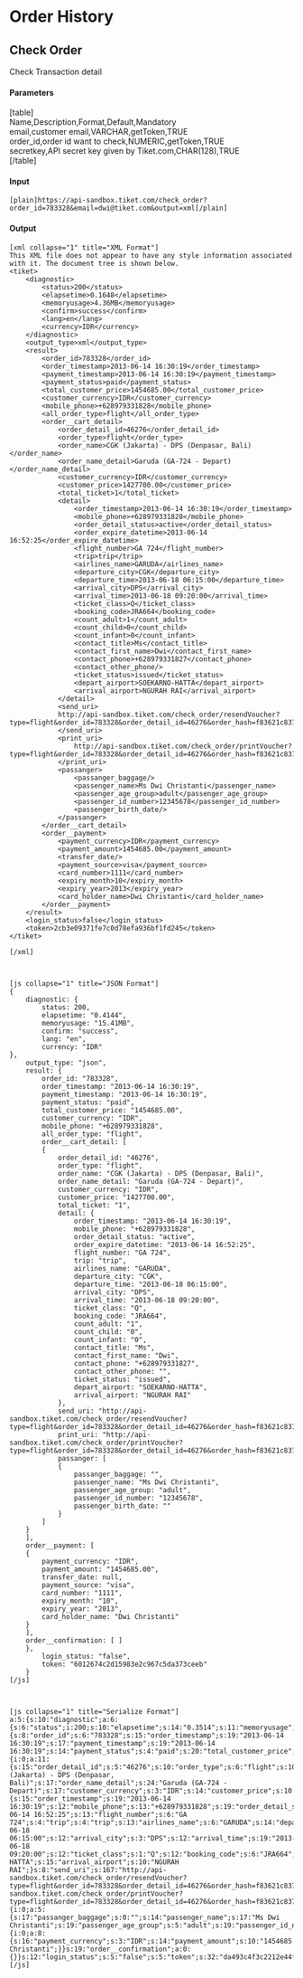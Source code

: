 # Order History

## Check Order

Check Transaction detail

#### Parameters

[table]  
Name,Description,Format,Default,Mandatory  
email,customer email,VARCHAR,getToken,TRUE  
order_id,order id want to check,NUMERIC,getToken,TRUE  
secretkey,API secret key given by Tiket.com,CHAR(128),TRUE  
[/table]

#### Input

    [plain]https://api-sandbox.tiket.com/check_order?order_id=783328&email=dwi@tiket.com&output=xml[/plain]

#### Output

    [xml collapse="1" title="XML Format"]
    This XML file does not appear to have any style information associated with it. The document tree is shown below.
    <tiket>
    	<diagnostic>
    		<status>200</status>
    		<elapsetime>0.1648</elapsetime>
    		<memoryusage>4.36MB</memoryusage>
    		<confirm>success</confirm>
    		<lang>en</lang>
    		<currency>IDR</currency>
    	</diagnostic>
    	<output_type>xml</output_type>
    	<result>
    		<order_id>783328</order_id>
    		<order_timestamp>2013-06-14 16:30:19</order_timestamp>
    		<payment_timestamp>2013-06-14 16:30:19</payment_timestamp>
    		<payment_status>paid</payment_status>
    		<total_customer_price>1454685.00</total_customer_price>
    		<customer_currency>IDR</customer_currency>
    		<mobile_phone>+628979331828</mobile_phone>
    		<all_order_type>flight</all_order_type>
    		<order__cart_detail>
    			<order_detail_id>46276</order_detail_id>
    			<order_type>flight</order_type>
    			<order_name>CGK (Jakarta) - DPS (Denpasar, Bali)</order_name>
    			<order_name_detail>Garuda (GA-724 - Depart)</order_name_detail>
    			<customer_currency>IDR</customer_currency>
    			<customer_price>1427700.00</customer_price>
    			<total_ticket>1</total_ticket>
    			<detail>
    				<order_timestamp>2013-06-14 16:30:19</order_timestamp>
    				<mobile_phone>+628979331828</mobile_phone>
    				<order_detail_status>active</order_detail_status>
    				<order_expire_datetime>2013-06-14 16:52:25</order_expire_datetime>
    				<flight_number>GA 724</flight_number>
    				<trip>trip</trip>
    				<airlines_name>GARUDA</airlines_name>
    				<departure_city>CGK</departure_city>
    				<departure_time>2013-06-18 06:15:00</departure_time>
    				<arrival_city>DPS</arrival_city>
    				<arrival_time>2013-06-18 09:20:00</arrival_time>
    				<ticket_class>Q</ticket_class>
    				<booking_code>JRA664</booking_code>
    				<count_adult>1</count_adult>
    				<count_child>0</count_child>
    				<count_infant>0</count_infant>
    				<contact_title>Ms</contact_title>
    				<contact_first_name>Dwi</contact_first_name>
    				<contact_phone>+628979331827</contact_phone>
    				<contact_other_phone/>
    				<ticket_status>issued</ticket_status>
    				<depart_airport>SOEKARNO-HATTA</depart_airport>
    				<arrival_airport>NGURAH RAI</arrival_airport>
    			</detail>
    			<send_uri>
    			http://api-sandbox.tiket.com/check_order/resendVoucher?												type=flight&order_id=783328&order_detail_id=46276&order_hash=f83621c837ace2da7f2decf9d6cd14e9&account_id=212868
    			</send_uri>
    			<print_uri>
    				http://api-sandbox.tiket.com/check_order/printVoucher?type=flight&order_id=783328&order_detail_id=46276&order_hash=f83621c837ace2da7f2decf9d6cd14e9&account_id=212868
    			</print_uri>
    			<passanger>
    				<passanger_baggage/>
    				<passenger_name>Ms Dwi Christanti</passenger_name>
    				<passenger_age_group>adult</passenger_age_group>
    				<passenger_id_number>12345678</passenger_id_number>
    				<passenger_birth_date/>
    			</passanger>
    		</order__cart_detail>
    		<order__payment>
    			<payment_currency>IDR</payment_currency>
    			<payment_amount>1454685.00</payment_amount>
    			<transfer_date/>
    			<payment_source>visa</payment_source>
    			<card_number>1111</card_number>
    			<expiry_month>10</expiry_month>
    			<expiry_year>2013</expiry_year>
    			<card_holder_name>Dwi Christanti</card_holder_name>
    		</order__payment>
    	</result>
    	<login_status>false</login_status>
    	<token>2cb3e09371fe7c0d78efa936bf1fd245</token>
    </tiket>
    
    [/xml]



    [js collapse="1" title="JSON Format"]
    {
    	diagnostic: {
    		status: 200,
    		elapsetime: "0.4144",
    		memoryusage: "15.41MB",
    		confirm: "success",
    		lang: "en",
    		currency: "IDR"
    },
    	output_type: "json",
    	result: {
    		order_id: "783328",
    		order_timestamp: "2013-06-14 16:30:19",
    		payment_timestamp: "2013-06-14 16:30:19",
    		payment_status: "paid",
    		total_customer_price: "1454685.00",
    		customer_currency: "IDR",
    		mobile_phone: "+628979331828",
    		all_order_type: "flight",
    		order__cart_detail: [
    		{
    			order_detail_id: "46276",
    			order_type: "flight",
    			order_name: "CGK (Jakarta) - DPS (Denpasar, Bali)",
    			order_name_detail: "Garuda (GA-724 - Depart)",
    			customer_currency: "IDR",
    			customer_price: "1427700.00",
    			total_ticket: "1",
    			detail: {
    				order_timestamp: "2013-06-14 16:30:19",
    				mobile_phone: "+628979331828",
    				order_detail_status: "active",
    				order_expire_datetime: "2013-06-14 16:52:25",
    				flight_number: "GA 724",
    				trip: "trip",
    				airlines_name: "GARUDA",
    				departure_city: "CGK",
    				departure_time: "2013-06-18 06:15:00",
    				arrival_city: "DPS",
    				arrival_time: "2013-06-18 09:20:00",
    				ticket_class: "Q",
    				booking_code: "JRA664",
    				count_adult: "1",
    				count_child: "0",
    				count_infant: "0",
    				contact_title: "Ms",
    				contact_first_name: "Dwi",
    				contact_phone: "+628979331827",
    				contact_other_phone: "",
    				ticket_status: "issued",
    				depart_airport: "SOEKARNO-HATTA",
    				arrival_airport: "NGURAH RAI"
    			},
    			send_uri: "http://api-sandbox.tiket.com/check_order/resendVoucher?type=flight&order_id=783328&order_detail_id=46276&order_hash=f83621c837ace2da7f2decf9d6cd14e9&account_id=212868",
    			print_uri: "http://api-sandbox.tiket.com/check_order/printVoucher?type=flight&order_id=783328&order_detail_id=46276&order_hash=f83621c837ace2da7f2decf9d6cd14e9&account_id=212868",
    			passanger: [
    			{
    				passanger_baggage: "",
    				passenger_name: "Ms Dwi Christanti",
    				passenger_age_group: "adult",
    				passenger_id_number: "12345678",
    				passenger_birth_date: ""
    			}
    		]
    	}
    	],
    	order__payment: [
    	{
    		payment_currency: "IDR",
    		payment_amount: "1454685.00",
    		transfer_date: null,
    		payment_source: "visa",
    		card_number: "1111",
    		expiry_month: "10",
    		expiry_year: "2013",
    		card_holder_name: "Dwi Christanti"
    	}
    	],
    	order__confirmation: [ ]
    	},
    		login_status: "false",
    		token: "6012674c2d15983e2c967c5da373ceeb"
    	}
    [/js]



    [js collapse="1" title="Serialize Format"]
    a:5:{s:10:"diagnostic";a:6:{s:6:"status";i:200;s:10:"elapsetime";s:14:"0.3514";s:11:"memoryusage";s:14:"4.39MB";s:7:"confirm";s:7:"success";s:4:"lang";s:2:"en";s:8:"currency";s:3:"IDR";}s:11:"output_type";s:9:"serialize";s:6:"result";a:11:{s:8:"order_id";s:6:"783328";s:15:"order_timestamp";s:19:"2013-06-14 16:30:19";s:17:"payment_timestamp";s:19:"2013-06-14 16:30:19";s:14:"payment_status";s:4:"paid";s:20:"total_customer_price";s:10:"1454685.00";s:17:"customer_currency";s:3:"IDR";s:12:"mobile_phone";s:13:"+628979331828";s:14:"all_order_type";s:6:"flight";s:18:"order__cart_detail";a:1:{i:0;a:11:{s:15:"order_detail_id";s:5:"46276";s:10:"order_type";s:6:"flight";s:10:"order_name";s:36:"CGK (Jakarta) - DPS (Denpasar, Bali)";s:17:"order_name_detail";s:24:"Garuda (GA-724 - Depart)";s:17:"customer_currency";s:3:"IDR";s:14:"customer_price";s:10:"1427700.00";s:12:"total_ticket";s:1:"1";s:6:"detail";a:23:{s:15:"order_timestamp";s:19:"2013-06-14 16:30:19";s:12:"mobile_phone";s:13:"+628979331828";s:19:"order_detail_status";s:6:"active";s:21:"order_expire_datetime";s:19:"2013-06-14 16:52:25";s:13:"flight_number";s:6:"GA 724";s:4:"trip";s:4:"trip";s:13:"airlines_name";s:6:"GARUDA";s:14:"departure_city";s:3:"CGK";s:14:"departure_time";s:19:"2013-06-18 06:15:00";s:12:"arrival_city";s:3:"DPS";s:12:"arrival_time";s:19:"2013-06-18 09:20:00";s:12:"ticket_class";s:1:"Q";s:12:"booking_code";s:6:"JRA664";s:11:"count_adult";s:1:"1";s:11:"count_child";s:1:"0";s:12:"count_infant";s:1:"0";s:13:"contact_title";s:2:"Ms";s:18:"contact_first_name";s:3:"Dwi";s:13:"contact_phone";s:13:"+628979331827";s:19:"contact_other_phone";s:0:"";s:13:"ticket_status";s:6:"issued";s:14:"depart_airport";s:14:"SOEKARNO-HATTA";s:15:"arrival_airport";s:10:"NGURAH RAI";}s:8:"send_uri";s:167:"http://api-sandbox.tiket.com/check_order/resendVoucher?type=flight&order_id=783328&order_detail_id=46276&order_hash=f83621c837ace2da7f2decf9d6cd14e9&account_id=212868";s:9:"print_uri";s:166:"http://api-sandbox.tiket.com/check_order/printVoucher?type=flight&order_id=783328&order_detail_id=46276&order_hash=f83621c837ace2da7f2decf9d6cd14e9&account_id=212868";s:9:"passanger";a:1:{i:0;a:5:{s:17:"passanger_baggage";s:0:"";s:14:"passenger_name";s:17:"Ms Dwi Christanti";s:19:"passenger_age_group";s:5:"adult";s:19:"passenger_id_number";s:8:"12345678";s:20:"passenger_birth_date";s:0:"";}}}}s:14:"order__payment";a:1:{i:0;a:8:{s:16:"payment_currency";s:3:"IDR";s:14:"payment_amount";s:10:"1454685.00";s:13:"transfer_date";N;s:14:"payment_source";s:4:"visa";s:11:"card_number";s:4:"1111";s:12:"expiry_month";s:2:"10";s:11:"expiry_year";s:4:"2013";s:16:"card_holder_name";s:14:"Dwi Christanti";}}s:19:"order__confirmation";a:0:{}}s:12:"login_status";s:5:"false";s:5:"token";s:32:"da493c4f3c2212e44f60d06fe19eb3ef";}
    [/js]
    
    
